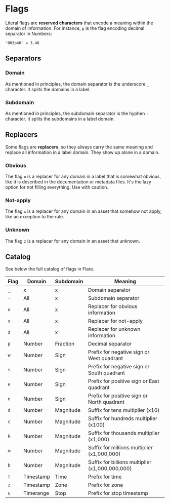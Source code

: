 # Flags

Literal flags are **reserved characters** that encode a meaning within the domain of information. For instance, `p` is the flag encoding decimal separator in Numbers:
```
'003p46' = 3.46
```
## Separators

### Domain

As mentioned in principles, the domain separator is the underscore `_` character. It splits the domains in a label.

### Subdomain

As mentioned in principles, the subdomain separator is the hyphen `-` character. It splits the subdomains in a label domain.

## Replacers

Some flags are **replacers**, so they always carry the same meaning and replace all information in a label domain. They show up alone in a domain.

### Obvious

The flag `o` is a replacer for any domain in a label that is somewhat obvious, like it is described in the documentation or metadata files. It's the lazy option for not filling everything. Use with caution.

### Not-apply

The flag `x` is a replacer for any domain in an asset that somehow not apply, like an exception to the rule.

### Unknown

The flag `z` is a replacer for any domain in an asset that unknown.

## Catalog

See below the full catalog of flags in Flare.

| Flag        | Domain     | Subdomain | Meaning                                     |
|-------------|------------|-----------|---------------------------------------------|
|`_`          | x          | x         | Domain separator |
|`-`          | All        | x         | Subdomain separator |
|`o`          | All        | x         | Replacer for obvious information |
|`x`          | All        | x         | Replacer for not-apply |
|`z`          | All        | x         | Replacer for unknown information    |
|`p`          | Number     | Fraction  | Decimal separator |
|`w`          | Number     | Sign      | Prefix for negative sign or West quadrant     |
|`s`          | Number     | Sign      | Prefix for negative sign or South quadrant     |
|`e`          | Number     | Sign      | Prefix for positive sign or East quadrant     |
|`n`          | Number     | Sign      | Prefix for positive sign or North quadrant     |
|`d`          | Number     | Magnitude | Suffix for tens multiplier (x10)     |
|`c`          | Number     | Magnitude | Suffix for hundreds multiplier (x100)     |
|`k`          | Number     | Magnitude | Suffix for thousands multiplier (x1,000)     |
|`m`          | Number     | Magnitude | Suffix for millions multiplier (x1,000,000)     |
|`b`          | Number     | Magnitude | Suffix for billions multiplier (x1,000,000,000)    |
|`t`          | Timestamp  | Time      | Prefix for time |
|`z`          | Timestamp  | Zone      | Prefix for zone |
|`u`          | Timerange  | Stop      | Prefix for stop timestamp    |

